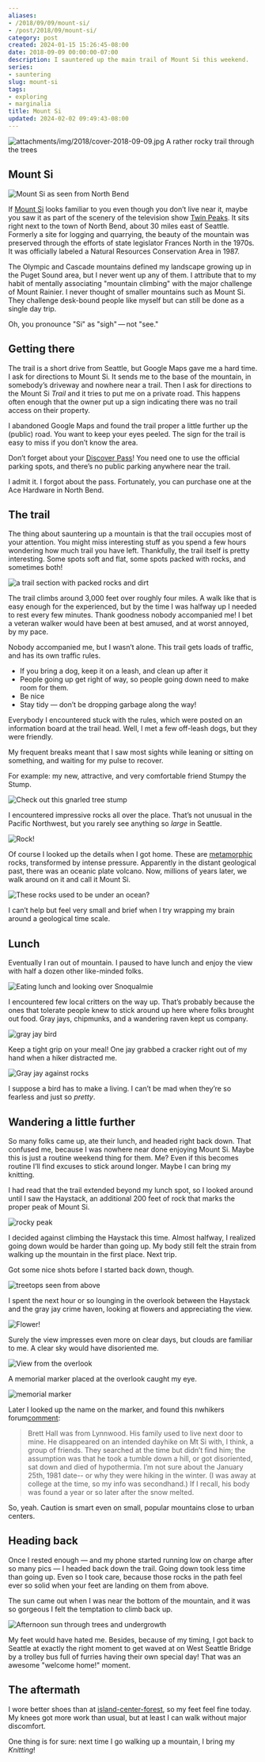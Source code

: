 ```yaml
---
aliases:
- /2018/09/09/mount-si/
- /post/2018/09/mount-si/
category: post
created: 2024-01-15 15:26:45-08:00
date: 2018-09-09 00:00:00-07:00
description: I sauntered up the main trail of Mount Si this weekend.
series:
- sauntering
slug: mount-si
tags:
- exploring
- marginalia
title: Mount Si
updated: 2024-02-02 09:49:43-08:00
---
```


![attachments/img/2018/cover-2018-09-09.jpg](../../../attachments/img/2018/cover-2018-09-09.jpg)
A rather rocky trail through the trees

## Mount Si

![Mount Si as seen from North Bend](attachments/img/2018/mt-si.jpg)

If [Mount Si](https://www.wta.org/go-hiking/hikes/mount-si) looks familiar to you even though you don’t live near it, maybe you saw it as part of the scenery of the television show [Twin Peaks](https://en.wikipedia.org/wiki/Twin_Peaks). It sits right next to the town of North Bend, about 30 miles east of Seattle. Formerly a site for logging and quarrying, the beauty of the mountain was preserved through the efforts of state legislator Frances North in the 1970s. It was officially labeled a Natural Resources Conservation Area in 1987.

The Olympic and Cascade mountains defined my landscape growing up in the Puget Sound area, but I never went up any of them. I attribute that to my habit of mentally associating "mountain climbing" with the major challenge of Mount Rainier. I never thought of smaller mountains such as Mount Si. They challenge desk-bound people like myself but can still be done as a single day trip.

Oh, you pronounce "Si" as "sigh" — not "see."

## Getting there

The trail is a short drive from Seattle, but Google Maps gave me a hard time. I ask for directions to Mount Si. It sends me to the base of the mountain, in somebody’s driveway and nowhere near a trail. Then I ask for directions to the Mount Si *Trail* and it tries to put me on a private road. This happens often enough that the owner put up a sign indicating there was no trail access on their property.

I abandoned Google Maps and found the trail proper a little further up the (public) road. You want to keep your eyes peeled. The sign for the trail is easy to miss if you don’t know the area.

Don’t forget about your [Discover Pass](http://discoverpass.wa.gov/)! You need one to use the official parking spots, and there’s no public parking anywhere near the trail.

I admit it. I forgot about the pass. Fortunately, you can purchase one at the Ace Hardware in North Bend.

## The trail

The thing about sauntering up a mountain is that the trail occupies most of your attention. You might miss interesting stuff as you spend a few hours wondering how much trail you have left. Thankfully, the trail itself is pretty interesting. Some spots soft and flat, some spots packed with rocks, and sometimes both!

![a trail section with packed rocks and dirt](attachments/img/2018/trail.jpg)

The trail climbs around 3,000 feet over roughly four miles. A walk like that is easy enough for the experienced, but by the time I was halfway up I needed to rest every few minutes. Thank goodness nobody accompanied me! I bet a veteran walker would have been at best amused, and at worst annoyed, by my pace.

Nobody accompanied me, but I wasn’t alone. This trail gets loads of traffic, and has its own traffic rules.

* If you bring a dog, keep it on a leash, and clean up after it
* People going up get right of way, so people going down need to make   room for them.
* Be nice
* Stay tidy — don’t be dropping garbage along the way!

Everybody I encountered stuck with the rules, which were posted on an information board at the trail head. Well, I met a few off-leash dogs, but they were friendly.

My frequent breaks meant that I saw most sights while leaning or sitting on something, and waiting for my pulse to recover.

For example: my new, attractive, and very comfortable friend Stumpy the Stump.

![Check out this gnarled tree stump](attachments/img/2018/stumpy.jpg)

I encountered impressive rocks all over the place. That’s not unusual in the Pacific Northwest, but you rarely see anything so *large* in Seattle.

![Rock!](attachments/img/2018/rock.jpg)

Of course I looked up the details when I got home. These are [metamorphic](https://www.usgs.gov/faqs/what-are-metamorphic-rocks-0) rocks, transformed by intense pressure. Apparently in the distant geological past, there was an oceanic plate volcano. Now, millions of years later, we walk around on it and call it Mount Si.

![These rocks used to be under an ocean?](attachments/img/2018/more-rock.jpg)

I can’t help but feel very small and brief when I try wrapping my brain around a geological time scale.

## Lunch

Eventually I ran out of mountain. I paused to have lunch and enjoy the view with half a dozen other like-minded folks.

![Eating lunch and looking over Snoqualmie](attachments/img/2018/lunch.jpg)

I encountered few local critters on the way up. That’s probably because the ones that tolerate people knew to stick around up here where folks brought out food. Gray jays, chipmunks, and a wandering raven kept us company.

![gray jay bird](attachments/img/2018/grayjay.jpg "A photogenic gray jay posing — right before stealing my cracker!")

Keep a tight grip on your meal! One jay grabbed a cracker right out of my hand when a hiker distracted me.

![Gray jay against rocks](attachments/img/2018/jay-rocks.jpg)

I suppose a bird has to make a living. I can’t be mad when they’re so fearless and just so *pretty*.

## Wandering a little further

So many folks came up, ate their lunch, and headed right back down. That confused me, because I was nowhere near done enjoying Mount Si. Maybe this is just a routine weekend thing for them. Me? Even if this becomes routine I’ll find excuses to stick around longer. Maybe I can bring my knitting.

I had read that the trail extended beyond my lunch spot, so I looked around until I saw the Haystack, an additional 200 feet of rock that marks the proper peak of Mount Si.

![rocky peak](attachments/img/2018/haystack.jpg "The Haystack, Si's true summit")

I decided against climbing the Haystack this time. Almost halfway, I realized going down would be harder than going up. My body still felt the strain from walking up the mountain in the first place. Next trip.

Got some nice shots before I started back down, though.

![treetops seen from above](attachments/img/2018/lovely.jpg "Sure the trees will break my fall eventually")

I spent the next hour or so lounging in the overlook between the Haystack and the gray jay crime haven, looking at flowers and appreciating the view.

![Flower!](attachments/img/2018/flowers.jpg)

Surely the view impresses even more on clear days, but clouds are familiar to me. A clear sky would have disoriented me.

![View from the overlook](attachments/img/2018/overlook.jpg)

A memorial marker placed at the overlook caught my eye.

![memorial marker](attachments/img/2018/brett-marker.jpg "Memorial marker for Brett Hall 1962-1981")

Later I looked up the name on the marker, and found this nwhikers forum[comment](http://www.nwhikers.net/forums/viewtopic.php?p=202011&sid=1b5ffb6683037d9488f2bbb5e5f4218b#202011):

 > 
 > Brett Hall was from Lynnwood. His family used to live next door to mine. He disappeared on an intended dayhike on Mt Si with, I think, a group of friends. They searched at the time but didn’t find him; the assumption was that he took a tumble down a hill, or got disoriented, sat down and died of hypothermia. I’m not sure about the January 25th, 1981 date-- or why they were hiking in the winter. (I was away at college at the time, so my info was secondhand.) If I recall, his body was found a year or so later after the snow melted.

So, yeah. Caution is smart even on small, popular mountains close to urban centers.

## Heading back

Once I rested enough — and my phone started running low on charge after so many pics — I headed back down the trail. Going down took less time than going up. Even so I took care, because those rocks in the path feel ever so solid when your feet are landing on them from above.

The sun came out when I was near the bottom of the mountain, and it was so gorgeous I felt the temptation to climb back up.

![Afternoon sun through trees and undergrowth](attachments/img/2018/sunshine.jpg)

My feet would have hated me. Besides, because of my timing, I got back to Seattle at exactly the right moment to get waved at on West Seattle Bridge by a trolley bus full of furries having their own special day! That was an awesome "welcome home!" moment.

## The aftermath

I wore better shoes than at [island-center-forest](../08/island-center-forest.md), so my feet feel fine today. My knees got more work than usual, but at least I can walk without major discomfort.

One thing is for sure: next time I go walking up a mountain, I bring my
*Knitting*!